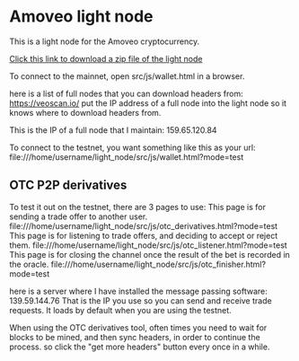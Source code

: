 Amoveo light node
========

This is a light node for the Amoveo cryptocurrency.

[Click this link to download a zip file of the light node](https://github.com/zack-bitcoin/light-node-amoveo/archive/master.zip)

To connect to the mainnet, open src/js/wallet.html in a browser.

here is a list of full nodes that you can download headers from: https://veoscan.io/
put the IP address of a full node into the light node so it knows where to download headers from.

This is the IP of a full node that I maintain:  159.65.120.84


To connect to the testnet, you want something like this as your url: file:///home/username/light_node/src/js/wallet.html?mode=test


## OTC P2P derivatives

To test it out on the testnet, there are 3 pages to use:
This page is for sending a trade offer to another user.
file:///home/username/light_node/src/js/otc_derivatives.html?mode=test
This page is for listening to trade offers, and deciding to accept or reject them.
file:///home/username/light_node/src/js/otc_listener.html?mode=test
This page is for closing the channel once the result of the bet is recorded in the oracle.
file:///home/username/light_node/src/js/otc_finisher.html?mode=test

here is a server where I have installed the message passing software: 139.59.144.76
That is the IP you use so you can send and receive trade requests.
It loads by default when you are using the testnet.

When using the OTC derivatives tool, often times you need to wait for blocks to be mined, and then sync headers, in order to continue the process. so click the "get more headers" button every once in a while.